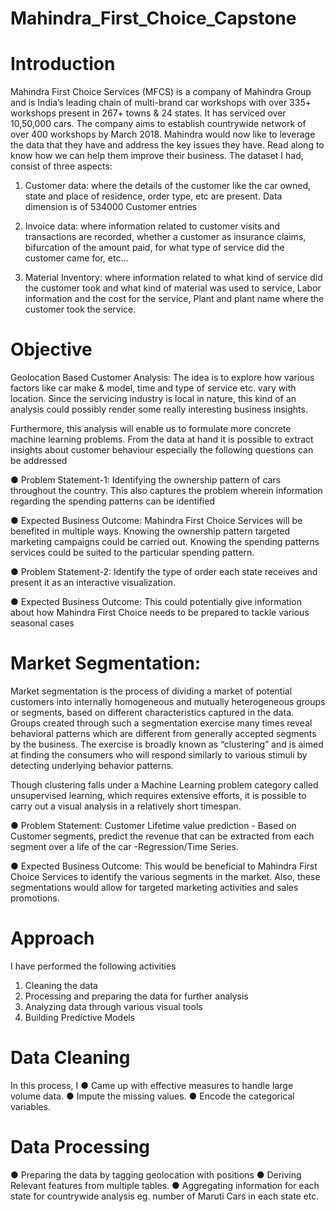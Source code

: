 # Mahindra_First_Choice_Capstone
# Introduction
Mahindra First Choice Services (MFCS) is a company of Mahindra Group and is India’s leading chain of multi-brand car workshops with over 335+ workshops present in 267+ towns & 24 states. It has serviced over 10,50,000 cars. The company aims to establish countrywide network of over 400 workshops by March 2018.
Mahindra would now like to leverage the data that they have and address the key issues they have. Read along to know how we can help them improve their business.
The dataset I had, consist of three aspects:
1. Customer data: where the details of the customer like the car owned, state and place of residence, order type, etc are present. Data dimension is of ​534000 Customer entries

2. Invoice data: ​where information related to customer visits and transactions are recorded, whether a customer as insurance claims, ​bifurcation of the amount paid, for what type of service did the customer came for, etc...

3. Material Inventory: where information related to what kind of service did the customer took and what kind of material was used to service, Labor information and the cost for the service, Plant and plant name where the customer took the service.

# Objective
Geolocation Based Customer Analysis:
The idea is to explore how various factors like car make & model, time and type of service etc. vary with location. Since the servicing industry is local in nature, this kind of an analysis could possibly render some really interesting business insights.

Furthermore, this analysis will enable us to formulate more concrete machine learning problems.
From the data at hand it is possible to extract insights about customer behaviour especially the following questions can be addressed

● Problem Statement-1​: ​Identifying the ownership pattern of cars throughout the country. This also captures the problem wherein information regarding the spending patterns can be identified

● Expected Business Outcome​: ​Mahindra First Choice Services will be benefited in multiple ways. Knowing the ownership pattern targeted marketing campaigns could be carried out. Knowing the spending patterns services could be suited to the particular spending pattern.

● Problem Statement-2: ​Identify the type of order each state receives and present it as an interactive visualization.

● Expected Business Outcome​: ​This could potentially give information about how Mahindra First Choice needs to be prepared to tackle various seasonal cases

# Market Segmentation:
Market segmentation is the process of dividing a market of potential customers into internally homogeneous and mutually heterogeneous groups or segments, based on different characteristics captured in the data. Groups created through such a segmentation exercise many times reveal behavioral patterns which are different from generally accepted segments by the business. The exercise is broadly known as “clustering” and is aimed at finding the consumers who will respond similarly to various stimuli by detecting underlying behavior patterns​.

Though clustering falls under a Machine Learning problem category called unsupervised learning, which requires extensive efforts, it is possible to carry out a visual analysis in a relatively short timespan.

● Problem Statement​: ​Customer Lifetime value prediction - Based on Customer segments, predict the revenue that can be extracted from each segment over a life of the car -Regression/Time Series.

● Expected Business Outcome​: This would be beneficial to Mahindra First Choice Services to identify the various segments in the market. Also, these segmentations would allow for targeted marketing activities and sales promotions.

# Approach
I have performed the following activities

1. Cleaning the data
2. Processing and preparing the data for further analysis
3. Analyzing data through various visual tools
4. Building Predictive Models

# Data Cleaning
In this process, I
● Came up with effective measures to handle large volume data.
● Impute the missing values.
● Encode the categorical variables.

# Data Processing
● Preparing the data by tagging geolocation with positions
● Deriving Relevant features from multiple tables.
● Aggregating information for each state for countrywide analysis eg. number of
Maruti Cars in each state etc.

